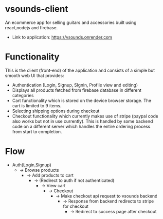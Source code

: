 # vsounds-client
An ecommerce app for selling guitars and accessories built using react,nodejs and firebase.
- Link to application: https://vsounds.onrender.com

# Functionality
This is the client (front-end) of the application and consists of a simple but smooth web UI that provides:
- Authentication (Login, Signup, SIgnin, Profile view and editing)
- Displays all products fetched from firebase database in different categories
- Cart functionality which is stored on the device browser storage. The cart is limited to 9 items.
- Selecting shipping options during checkout
- Checkout functionality which currently makes use of stripe (paypal code also works but not in use currently). This is 
handled by some backend code on a different server which handles the entire ordering process from start to completion.

# Flow
- Auth(Login,Signup)
  - -> Browse products 
    - -> Add products to cart 
      - -> (Redirect to auth if not authenticated) 
        - -> View cart 
          - -> Checkout 
            - -> Make checkout api request to vsounds backend 
              - -> Response from backend redirects to stripe for checkout
                - -> Redirect to success page after checkout
